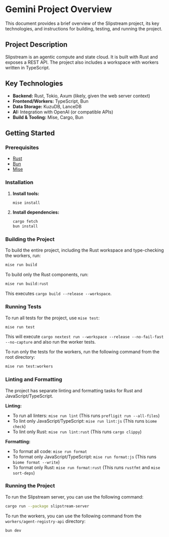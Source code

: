 # Gemini Project Overview

This document provides a brief overview of the Slipstream project, its key technologies, and instructions for building, testing, and running the project.

## Project Description

Slipstream is an agentic compute and state cloud. It is built with Rust and exposes a REST API. The project also includes a workspace with workers written in TypeScript.

## Key Technologies

- **Backend:** Rust, Tokio, Axum (likely, given the web server context)
- **Frontend/Workers:** TypeScript, Bun
- **Data Storage:** KuzuDB, LanceDB
- **AI:** Integration with OpenAI (or compatible APIs)
- **Build & Tooling:** Mise, Cargo, Bun

## Getting Started

### Prerequisites

- [Rust](https://www.rust-lang.org/tools/install)
- [Bun](https://bun.sh/docs/installation)
- [Mise](https://mise.jdx.dev/getting-started.html)

### Installation

1.  **Install tools:**
    ```bash
    mise install
    ```

2.  **Install dependencies:**
    ```bash
    cargo fetch
    bun install
    ```

### Building the Project

To build the entire project, including the Rust workspace and type-checking the workers, run:
```bash
mise run build
```

To build only the Rust components, run:
```bash
mise run build:rust
```
This executes `cargo build --release --workspace`.

### Running Tests

To run all tests for the project, use `mise test`:

```bash
mise run test
```
This will execute `cargo nextest run --workspace --release --no-fail-fast --no-capture` and also run the worker tests.

To run only the tests for the workers, run the following command from the root directory:

```bash
mise run test:workers
```

### Linting and Formatting

The project has separate linting and formatting tasks for Rust and JavaScript/TypeScript.

**Linting:**
- To run all linters: `mise run lint` (This runs `prefligit run --all-files`)
- To lint only JavaScript/TypeScript: `mise run lint:js` (This runs `biome check`)
- To lint only Rust: `mise run lint:rust` (This runs `cargo clippy`)

**Formatting:**
- To format all code: `mise run format`
- To format only JavaScript/TypeScript: `mise run format:js` (This runs `biome format --write`)
- To format only Rust: `mise run format:rust` (This runs `rustfmt` and `mise sort-deps`)



### Running the Project

To run the Slipstream server, you can use the following command:

```bash
cargo run --package slipstream-server
```

To run the workers, you can use the following command from the `workers/agent-registry-api` directory:

```bash
bun dev
```
